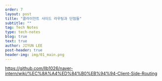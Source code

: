 ```yaml
---
order: 7
layout: post
title: "클라이언트 사이드 라우팅과 단점들"
subtitle: ""
tag: Tech Notes
type: tech-notes
blog: true
text: true
author: JIYUN LEE
post-header: true
header-img: img/01_main.png
---
```


https://github.com/llb1026/naver-intern/wiki/%EC%8A%A4%ED%84%B0%EB%94%94-Client-Side-Routing